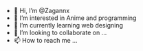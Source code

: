 - 👋 Hi, I’m @Zagannx
- 👀 I’m interested in Anime and programming
- 🌱 I’m currently learning web designing
- 💞️ I’m looking to collaborate on ...
- 📫 How to reach me ...

<!---
Zagannx/Zagannx is a ✨ special ✨ repository because its `README.md` (this file) appears on your GitHub profile.
You can click the Preview link to take a look at your changes.
--->
